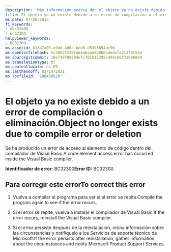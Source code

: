 ```yaml
---
description: 'Más información acerca de: el objeto ya no existe debido a un error de compilación o a una eliminación'
title: El objeto ya no existe debido a un error de compilación o eliminación.
ms.date: 07/20/2015
f1_keywords:
- vbc32300
- bc32300
helpviewer_keywords:
- BC32300
ms.assetid: b18a7a05-a9dd-4d0a-bed5-d5398894dc96
ms.openlocfilehash: 5c3965f539fa6ea6aae8b0b6adedcfa21279c53e
ms.sourcegitcommit: 10e719780594efc781b15295e499c66f316068b8
ms.translationtype: MT
ms.contentlocale: es-ES
ms.lasthandoff: 02/14/2021
ms.locfileid: "100438520"
---
```

# <a name="object-no-longer-exists-due-to-compile-error-or-deletion"></a><span data-ttu-id="1c5e9-103">El objeto ya no existe debido a un error de compilación o eliminación.</span><span class="sxs-lookup"><span data-stu-id="1c5e9-103">Object no longer exists due to compile error or deletion</span></span>

<span data-ttu-id="1c5e9-104">Se ha producido un error de acceso al elemento de código dentro del compilador de Visual Basic.</span><span class="sxs-lookup"><span data-stu-id="1c5e9-104">A code element access error has occurred inside the Visual Basic compiler.</span></span>  
  
 <span data-ttu-id="1c5e9-105">**Identificador de error:** BC32300</span><span class="sxs-lookup"><span data-stu-id="1c5e9-105">**Error ID:** BC32300</span></span>  
  
## <a name="to-correct-this-error"></a><span data-ttu-id="1c5e9-106">Para corregir este error</span><span class="sxs-lookup"><span data-stu-id="1c5e9-106">To correct this error</span></span>  
  
1. <span data-ttu-id="1c5e9-107">Vuelva a compilar el programa para ver si el error se repite.</span><span class="sxs-lookup"><span data-stu-id="1c5e9-107">Compile the program again to see if the error recurs.</span></span>  
  
2. <span data-ttu-id="1c5e9-108">Si el error se repite, vuelva a instalar el compilador de Visual Basic.</span><span class="sxs-lookup"><span data-stu-id="1c5e9-108">If the error recurs, reinstall the Visual Basic compiler.</span></span>  
  
3. <span data-ttu-id="1c5e9-109">Si el error persiste después de la reinstalación, reúna información sobre las circunstancias y notifíquelo a los Servicios de soporte técnico de Microsoft.</span><span class="sxs-lookup"><span data-stu-id="1c5e9-109">If the error persists after reinstallation, gather information about the circumstances and notify Microsoft Product Support Services.</span></span>  

